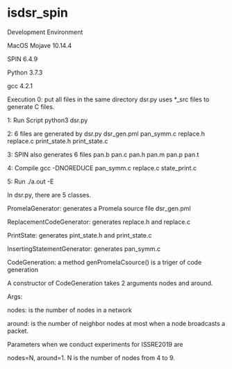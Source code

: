 # isdsr_spin

Development Environment

MacOS Mojave 10.14.4

SPIN 6.4.9

Python 3.7.3

gcc 4.2.1


Execution
0:
put all files in the same directory
dsr.py uses *_src files to generate C files.


1:
Run Script
python3 dsr.py


2:
6 files are generated by dsr.py
dsr_gen.pml
pan_symm.c
replace.h
replace.c
print_state.h
print_state.c


3:
SPIN also generates 6 files 
pan.b pan.c pan.h pan.m pan.p pan.t


4:
Compile
gcc -DNOREDUCE pan_symm.c replace.c state_print.c


5:
Run
./a.out -E


In dsr.py, there are 5 classes.

PromelaGenerator: generates a Promela source file dsr_gen.pml

ReplacementCodeGenerator: generates replace.h and replace.c

PrintState: generates pint_state.h and print_state.c

InsertingStatementGenerator: generates pan_symm.c

CodeGeneration: a method genPromelaCsource() is a triger of code generation


A constructor of CodeGeneration takes 2 arguments nodes and around.

Args:

nodes: is the number of nodes in a network

around: is the number of neighbor nodes at most when a node broadcasts a packet.

Parameters when we conduct experiments for ISSRE2019 are

nodes=N, around=1.
N is the number of nodes from 4 to 9.
